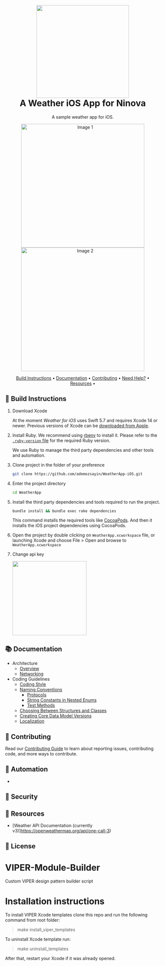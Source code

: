 

<h1 align="center"><img src="docs/images/download.png" width="300"><br>A Weather iOS App for Ninova</h1>

<p align="center">A sample weather app for iOS.</p>

<p align="center">
  <img src="docs/images/app-1.png" alt="Image 1" width="400" />
  <img src="docs/images/app-2.png" alt="Image 2" width="400" />
</p>

<p align="center">
    <a href="#-build-instructions">Build Instructions</a> •
    <a href="#-documentation">Documentation</a> •
    <a href="#-contributing">Contributing</a> •
    <a href="#-need-help">Need Help?</a> •
    <a href="#-resources">Resources</a> •
</p>

## 🎉 Build Instructions

1. Download Xcode

    At the moment *Weather for iOS* uses Swift 5.7 and requires Xcode 14 or newer. Previous versions of Xcode can be [downloaded from Apple](https://developer.apple.com/downloads/index.action).

2. Install Ruby. We recommend using [rbenv](https://github.com/rbenv/rbenv) to install it. Please refer to the [`.ruby-version` file](.ruby-version) for the required Ruby version.

    We use Ruby to manage the third party dependencies and other tools and automation.

2. Clone project in the folder of your preference

    ```bash
    git clone https://github.com/ademozsayin/WeatherApp-iOS.git
    ````

3. Enter the project directory

    ```bash
    cd WeatherApp
    ```

4. Install the third party dependencies and tools required to run the project.


    ```bash
    bundle install && bundle exec rake dependencies
    ```

    This command installs the required tools like [CocoaPods](https://cocoapods.org/). And then it installs the iOS project dependencies using CocoaPods.

5. Open the project by double clicking on `WeatherApp.xcworkspace` file, or launching Xcode and choose File > Open and browse to `WeatherApp.xcworkspace`

6. Change api key

    <img src="docs/images/apicredentials-location.png" width="240">


## 📚 Documentation

- Architecture
    - [Overview](docs/architecture-overview.md)
    - [Networking](docs/NETWORKING.md)
- Coding Guidelines
    - [Coding Style](docs/coding-style-guide.md)
    - [Naming Conventions](docs/naming-conventions.md)
        - [Protocols](docs/naming-conventions.md#protocols)
        - [String Constants in Nested Enums](docs/naming-conventions.md#string-constants-in-nested-enums)
        - [Test Methods](docs/naming-conventions.md#test-methods)
    - [Choosing Between Structures and Classes](docs/choosing-between-structs-and-classes.md)
    - [Creating Core Data Model Versions](docs/creating-core-data-model-versions.md)
    - [Localization](docs/localization.md)

## 👏 Contributing

Read our [Contributing Guide](CONTRIBUTING.md) to learn about reporting issues, contributing code, and more ways to contribute.

## 🤖 Automation
-

## 🔐 Security


## 🔗 Resources

- [Weather API Documentation (currently v3)]https://openweathermap.org/api/one-call-3)

## 📜 License




# VIPER-Module-Builder
Custom VIPER design pattern builder script

# Installation instructions

To install VIPER Xcode templates clone this repo and run the following command from root folder:

> make install_viper_templates

To uninstall Xcode template run:

> make uninstall_templates

After that, restart your Xcode if it was already opened.
